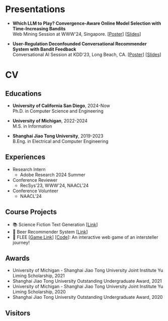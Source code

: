 # Presentations
* **Which LLM to Play? Convergence-Aware Online Model Selection with Time-Increasing Bandits** <br>
  Web Mining Session at WWW'24, Singapore. 
  [[Poster](https://andree-9.github.io/docs/www24_poster.pdf)] [[Slides](https://andree-9.github.io/docs/www24_slides.pdf)]

* **User-Regulation Deconfounded Conversational Recommender System with Bandit Feedback** <br>
  Conversational AI Session at KDD'23, Long Beach, CA. 
  [[Poster](https://andree-9.github.io/docs/kdd23_poster.pdf)] [[Slides](https://andree-9.github.io/docs/kdd23_slides.pdf)]

# CV
## Educations

* **University of California San Diego**, 2024-Now <br>
Ph.D. in Computer Science and Engineering

* **University of Michigan**, 2022-2024 <br>
M.S. in Information

* **Shanghai Jiao Tong University**, 2019-2023 <br>
B.Eng. in Electrical and Computer Engineering

## Experiences
* Research Intern
  * Adobe Research 2024 Summer
* Conference Reviewer
  * RecSys'23, WWW'24, NAACL'24
* Conference Volunteer
  * NAACL'24

## Course Projects
* :books: Science Fiction Text Generation [[Link](https://github.com/Andree-9/SciFiGPT)]
* :beer: Beer Recommender System [[Link](https://github.com/Andree-9/BeerRec/)]
* :milky_way: FLEE [[Game Link](https://andree-9.github.io/FLEE/)] [[Code](https://github.com/Andree-9/FLEE)]: An interactive web game of an intersteller journey!

## Awards
* University of Michigan - Shanghai Jiao Tong University Joint Institute Yu Liming Scholarship, 2021
* Shanghai Jiao Tong University Outstanding Undergraduate Award, 2021
* University of Michigan - Shanghai Jiao Tong University Joint Institute Yu Liming Scholarship, 2020
* Shanghai Jiao Tong University Outstanding Undergraduate Award, 2020

## Visitors
<script type='text/javascript' id='clustrmaps' src='//cdn.clustrmaps.com/map_v2.js?cl=343739&w=300&t=tt&d=KYawSvUri0xviH0XUuFXADAU5jT8Jz6CcEo2-YUIe20&co=ffffff&cmo=009fff&cmn=18e0ff&ct=cdd4d9'></script>

